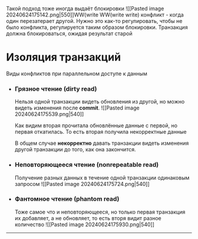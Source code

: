 Такой подход тоже иногда выдаёт блокировки
![[Pasted image 20240624175142.png|550]]WW(write WW(write write) конфликт - когда один перезатерает другой.
Нужно это как-то регулировать, чтобы не было конфликта, регулируется таким образом блокировки.
Транзакция должна блокироваться, ожидая результат старой

# Изоляция транзакций

Виды конфликтов при параллельном доступе к данным

- ### Грязное чтение (dirty read)
    Нельзя одной транзакции видеть обновления из другой, но можно видеть изменения после **commit**.
    ![[Pasted image 20240624175539.png|540]]
    
    Как видим вторая прочитала обновлённые данные с первой, но первая откатилась. То есть вторая получила некорректные данные
    
    В общем случае **некорректно** давать транзакции видеть изменения другой транзакции до того, как она закончится.
    
- ### Неповторяющееся чтение (nonrepeatable read)
    Получение разных данных в течение одной транзакции одинаковым запросом
    ![[Pasted image 20240624175724.png|540]]
- ### Фантомное чтение (phantom read)
    
    Тоже самое что и неповторяющееся, но только первая транзакция их добавляет, а не обновляет, то есть вторя видит разное количество
    ![[Pasted image 20240624175930.png|540]]

---